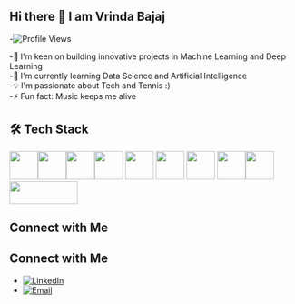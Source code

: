 ## Hi there 👋 I am Vrinda Bajaj

<!--
**VrindaBajaj20/VrindaBajaj20** is a ✨ _special_ ✨ repository because its `README.md` (this file) appears on your GitHub profile.

Here are some ideas to get you started:

- 🔭 I’m currently working on developing projects with machine learning and deep learning  ...
- 🌱 I’m currently learning about the  ...
- 👯 I’m looking to collaborate on ...
- 🤔 I’m looking for help with ...
- 💬 Ask me about ...
- 📫 How to reach me: vrinda.bajaj20@gmail.com ...
- 😄 Pronouns: ...
- ⚡ Fun fact: ...
-->
-![Profile Views](https://komarev.com/ghpvc/?username=VrindaBajaj20&color=blue)  

-🚀 I'm keen on building innovative projects in Machine Learning and Deep Learning  
-🌱 I'm currently learning Data Science and Artificial Intelligence   
-💡 I'm passionate about Tech and Tennis :)   
-⚡ Fun fact: Music keeps me alive   

<!--
## 🛠 Tech Stack
 
### 👨‍💻 Programming Languages    
![Python](https://img.shields.io/badge/-Python-3776AB?style=for-the-badge&logo=python&logoColor=white)  
![C](https://img.shields.io/badge/-C-A8B9CC?style=for-the-badge&logo=c&logoColor=white)  
![SQL](https://img.shields.io/badge/-SQL-4479A1?style=for-the-badge&logo=mysql&logoColor=white)  

### 📊 Data Science & AI
![Machine Learning](https://img.shields.io/badge/-Machine%20Learning-102230?style=for-the-badge&logo=tensorflow&logoColor=white)
![Deep Learning](https://img.shields.io/badge/-Deep%20Learning-FF6F00?style=for-the-badge&logo=pytorch&logoColor=white)
![TensorFlow](https://img.shields.io/badge/-TensorFlow-FF6F00?style=for-the-badge&logo=tensorflow&logoColor=white)
![PyTorch](https://img.shields.io/badge/-PyTorch-EE4C2C?style=for-the-badge&logo=pytorch&logoColor=white)
![OpenCV](https://img.shields.io/badge/-OpenCV-5C3EE8?style=for-the-badge&logo=opencv&logoColor=white)

### 🛠 Tools & Platforms
![Streamlit](https://img.shields.io/badge/-Streamlit-FF4B4B?style=for-the-badge&logo=streamlit&logoColor=white)
![Jupyter Notebook](https://img.shields.io/badge/-Jupyter-F37626?style=for-the-badge&logo=jupyter&logoColor=white)
![Google Colab](https://img.shields.io/badge/-Google%20Colab-F9AB00?style=for-the-badge&logo=googlecolab&logoColor=white)
-->

## 🛠 Tech Stack

<img src="https://cdn.jsdelivr.net/gh/devicons/devicon/icons/python/python-original.svg" width="50" height="50"/><img src="https://cdn.jsdelivr.net/gh/devicons/devicon/icons/c/c-original.svg" width="50" height="50"/><img src="https://cdn.jsdelivr.net/gh/devicons/devicon/icons/mysql/mysql-original.svg" width="50" height="50"/><img src="https://cdn.jsdelivr.net/gh/devicons/devicon/icons/tensorflow/tensorflow-original.svg" width="50" height="50"/>
<img src="https://cdn.jsdelivr.net/gh/devicons/devicon/icons/html5/html5-original.svg" width="50" height="50"/>
<img src="https://cdn.jsdelivr.net/gh/devicons/devicon/icons/css3/css3-original.svg" width="50" height="50"/>
<img src="https://cdn.jsdelivr.net/gh/devicons/devicon/icons/javascript/javascript-original.svg" width="50" height="50"/>
<img src="https://cdn.jsdelivr.net/gh/devicons/devicon/icons/jupyter/jupyter-original.svg" width="50" height="50"/><img src="https://upload.wikimedia.org/wikipedia/commons/d/d0/Google_Colaboratory_SVG_Logo.svg" width="50" height="50"/><img src="https://streamlit.io/images/brand/streamlit-logo-primary-colormark-darktext.png" width="120" height="40"/>

<!--
![GitHub Stats](https://github-readme-stats.vercel.app/api?username=VrindaBajaj20&show_icons=true&theme=dark)  ![Top Languages](https://github-readme-stats.vercel.app/api/top-langs/?username=VrindaBajaj20&layout=compact&theme=dark)
-->

## Connect with Me

## Connect with Me

- [![LinkedIn](https://img.shields.io/badge/LinkedIn-blue?logo=linkedin&logoColor=white)]([https://www.linkedin.com/in/your-profile](https://www.linkedin.com/in/vrinda-bajaj-71385b259/))
- [![Email](https://img.shields.io/badge/Email-red?logo=gmail&logoColor=white)](mailto:vrinda.bajaj20@gmail.com)







